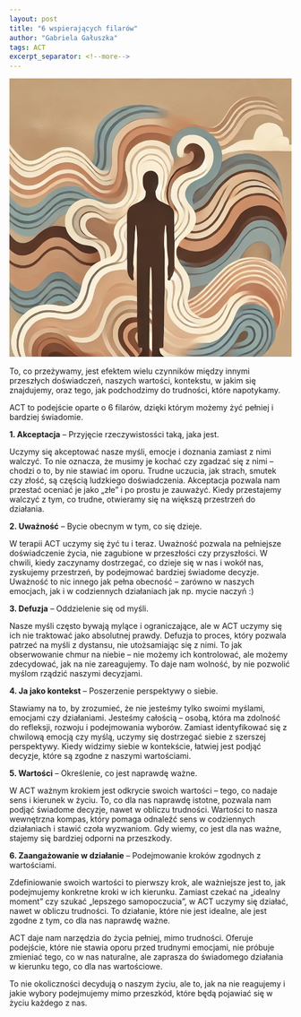 ```yaml
---
layout: post
title: "6 wspierających filarów"
author: "Gabriela Gałuszka"
tags: ACT
excerpt_separator: <!--more-->
---
```


![Alt text](../assets/images/post5.jpg)

To, co przeżywamy, jest efektem wielu czynników między innymi przeszłych doświadczeń, naszych wartości, kontekstu, w jakim się znajdujemy, oraz tego, jak podchodzimy do trudności, które napotykamy. <!--more-->

ACT to podejście oparte o 6 filarów, dzięki którym możemy żyć pełniej i bardziej świadomie.

<b>1. Akceptacja</b> – Przyjęcie rzeczywistosści taką, jaka jest.

Uczymy się akceptować nasze myśli, emocje i doznania zamiast z nimi walczyć. To nie oznacza, że musimy je kochać czy zgadzać się z nimi – chodzi o to, by nie stawiać im oporu. Trudne uczucia, jak strach, smutek czy złość, są częścią ludzkiego doświadczenia. Akceptacja pozwala nam przestać oceniać je jako „złe” i po prostu je zauważyć. Kiedy przestajemy walczyć z tym, co trudne, otwieramy się na większą przestrzeń do działania.

<b>2. Uważność</b> – Bycie obecnym w tym, co się dzieje.

W terapii ACT uczymy się żyć tu i teraz. Uważność pozwala na pełniejsze doświadczenie życia, nie zagubione w przeszłości czy przyszłości. W chwili, kiedy zaczynamy dostrzegać, co dzieje się w nas i wokół nas, zyskujemy przestrzeń, by podejmować bardziej świadome decyzje. Uważność to nic innego jak pełna obecność – zarówno w naszych emocjach, jak i w codziennych działaniach jak np. mycie naczyń :)

<b>3. Defuzja</b> – Oddzielenie się od myśli.

Nasze myśli często bywają mylące i ograniczające, ale w ACT uczymy się ich nie traktować jako absolutnej prawdy. Defuzja to proces, który pozwala patrzeć na myśli z dystansu, nie utożsamiając się z nimi. To jak obserwowanie chmur na niebie – nie możemy ich kontrolować, ale możemy zdecydować, jak na nie zareagujemy. To daje nam wolność, by nie pozwolić myślom rządzić naszymi decyzjami.

<b>4. Ja jako kontekst</b> – Poszerzenie perspektywy o siebie.

Stawiamy na to, by zrozumieć, że nie jesteśmy tylko swoimi myślami, emocjami czy działaniami. Jesteśmy całością – osobą, która ma zdolność do refleksji, rozwoju i podejmowania wyborów. Zamiast identyfikować się z chwilową emocją czy myślą, uczymy się dostrzegać siebie z szerszej perspektywy. Kiedy widzimy siebie w kontekście, łatwiej jest podjąć decyzje, które są zgodne z naszymi wartościami.

<b>5.  Wartości</b> – Określenie, co jest naprawdę ważne.

W ACT ważnym krokiem jest odkrycie swoich wartości – tego, co nadaje sens i kierunek w życiu. To, co dla nas naprawdę istotne, pozwala nam podjąć świadome decyzje, nawet w obliczu trudności. Wartości to nasza wewnętrzna kompas, który pomaga odnaleźć sens w codziennych działaniach i stawić czoła wyzwaniom. Gdy wiemy, co jest dla nas ważne, stajemy się bardziej odporni na przeszkody.

<b>6. Zaangażowanie w działanie</b> – Podejmowanie kroków zgodnych z wartościami.

Zdefiniowanie swoich wartości to pierwszy krok, ale ważniejsze jest to, jak podejmujemy konkretne kroki w ich kierunku. Zamiast czekać na „idealny moment” czy szukać „lepszego samopoczucia”, w ACT uczymy się działać, nawet w obliczu trudności. To działanie, które nie jest idealne, ale jest zgodne z tym, co dla nas naprawdę ważne.

ACT daje nam narzędzia do życia pełniej, mimo trudności. Oferuje podejście, które nie stawia oporu przed trudnymi emocjami, nie próbuje zmieniać tego, co w nas naturalne, ale zaprasza do świadomego działania w kierunku tego, co dla nas wartościowe.

To nie okoliczności decydują o naszym życiu, ale to, jak na nie reagujemy i jakie wybory podejmujemy mimo przeszkód, które będą pojawiać się w życiu każdego z nas.